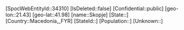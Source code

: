 ﻿---
location: [41.98,21.43]
type: City
tags:
- geo/City
---

[SpocWebEntityId::34310]
[IsDeleted::false]
[Confidential::public]
[geo-lon::21.43]
[geo-lat::41.98]
[name::Skopje]
[State::]
[Country::Macedonia,_FYR]
[StateId::]
[Population::]
[Unknown::]


